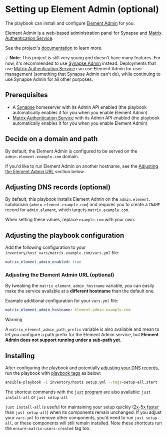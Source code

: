 <!--
SPDX-FileCopyrightText: 2024 wjbeckett
SPDX-FileCopyrightText: 2024 - 2025 Slavi Pantaleev

SPDX-License-Identifier: AGPL-3.0-or-later
-->

# Setting up Element Admin (optional)

The playbook can install and configure [Element Admin](https://github.com/element-hq/element-admin) for you.

Element Admin is a web-based administration panel for Synapse and [Matrix Authentication Service](./configuring-playbook-matrix-authentication-service.md).

See the project's [documentation](https://github.com/element-hq/element-admin) to learn more.

💡 **Note**: This project is still very young and doesn't have many features. For now, it's recommended to use [Synapse Admin](./configuring-playbook-synapse-admin.md) instead. Deployments that use [Matrix Authentication Service](./configuring-playbook-matrix-authentication-service.md) can use Element Admin for user-management (something that Synapse Admin can't do), while continuing to use Synapse Admin for all other purposes.

## Prerequisites

- A [Synapse](configuring-playbook-synapse.md) homeserver with its Admin API enabled (the playbook automatically enables it for you when you enable Element Admin)
- [Matrix Authentication Service](./configuring-playbook-matrix-authentication-service.md) with its Admin API enabled (the playbook automatically enables it for you when you enable Element Admin)

## Decide on a domain and path

By default, the Element Admin is configured to be served on the `admin.element.example.com` domain.

If you'd like to run Element Admin on another hostname, see the [Adjusting the Element Admin URL](#adjusting-the-element-admin-url-optional) section below.

## Adjusting DNS records (optional)

By default, this playbook installs Element Admin on the `admin.element.` subdomain (`admin.element.example.com`) and requires you to create a `CNAME` record for `admin.element`, which targets `matrix.example.com`.

When setting these values, replace `example.com` with your own.

## Adjusting the playbook configuration

Add the following configuration to your `inventory/host_vars/matrix.example.com/vars.yml` file:

```yaml
matrix_element_admin_enabled: true
```

### Adjusting the Element Admin URL (optional)

By tweaking the `matrix_element_admin_hostname` variable, you can easily make the service available at a **different hostname** than the default one.

Example additional configuration for your `vars.yml` file:

```yaml
matrix_element_admin_hostname: element-admin.example.com
```

> [!WARNING]
> A `matrix_element_admin_path_prefix` variable is also available and mean to let you configure a path prefix for the Element Admin service, but **Element Admin does not support running under a sub-path yet**.

## Installing

After configuring the playbook and potentially [adjusting your DNS records](#adjusting-dns-records), run the playbook with [playbook tags](playbook-tags.md) as below:

<!-- NOTE: let this conservative command run (instead of install-all) to make it clear that failure of the command means something is clearly broken. -->
```sh
ansible-playbook -i inventory/hosts setup.yml --tags=setup-all,start
```

The shortcut commands with the [`just` program](just.md) are also available: `just install-all` or `just setup-all`

`just install-all` is useful for maintaining your setup quickly ([2x-5x faster](../CHANGELOG.md#2x-5x-performance-improvements-in-playbook-runtime) than `just setup-all`) when its components remain unchanged. If you adjust your `vars.yml` to remove other components, you'd need to run `just setup-all`, or these components will still remain installed. Note these shortcuts run the `ensure-matrix-users-created` tag too.

